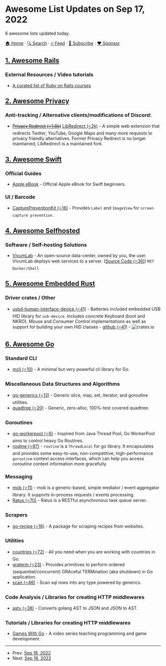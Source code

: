 # Awesome List Updates on Sep 17, 2022

6 awesome lists updated today.

[🏠 Home](/README.md) · [🔍 Search](https://www.trackawesomelist.com/search/) · [🔥 Feed](https://www.trackawesomelist.com/rss.xml) · [📮 Subscribe](https://trackawesomelist.us17.list-manage.com/subscribe?u=d2f0117aa829c83a63ec63c2f&id=36a103854c) · [❤️  Sponsor](https://github.com/sponsors/theowenyoung)



## [1. Awesome Rails](/content/gramantin/awesome-rails/README.md)

### External Resources / Video tutorials

*   [A curated list of Ruby on Rails courses](https://skillcombo.com/topic/ruby-on-rails/)

## [2. Awesome Privacy](/content/pluja/awesome-privacy/README.md)

### Anti-tracking / Alternative clients/modifications of Discord:

*   ~~[Privacy Redirect (⭐1.6k)](https://github.com/SimonBrazell/privacy-redirect)~~ [LibRedirect (⭐2k)](https://github.com/libredirect/libredirect) - A simple web extension that redirects Twitter, YouTube, Google Maps and many more requests to privacy friendly alternatives. Former Privacy Redirect is no longer maintained, LibRedirect is a maintained fork.

## [3. Awesome Swift](/content/matteocrippa/awesome-swift/README.md)

### Official Guides

*   [Apple eBook](https://books.apple.com/us/book/the-swift-programming-language-swift-5-7/id881256329) - Official Apple eBook for Swift beginners.

### UI / Barcode

*   [CapturePreventionKit (⭐16)](https://github.com/Jaesung-Jung/CapturePreventionKit) - Provides `Label` and `ImageView` for `screen capture prevention`.

## [4. Awesome Selfhosted](/content/awesome-selfhosted/awesome-selfhosted/README.md)

### Software / Self-hosting Solutions

*   [VivumLab](https://vivumlab.com) - An open-source data-center, owned by you, the user. VivumLab deploys web services to a server. ([Source Code (⭐36)](https://github.com/VivumLab/VivumLab)) `MIT` `Docker/Shell`

## [5. Awesome Embedded Rust](/content/rust-embedded/awesome-embedded-rust/README.md)

### Driver crates / Other

*   [usbd-human-interface-device (⭐41)](https://github.com/dlkj/usbd-human-interface-device) - Batteries included embedded USB HID library for `usb-device`. Includes concrete Keyboard (boot and NKRO), Mouse and Consumer Control implementations as well as support for building your own HID classes - [github (⭐41)](https://github.com/dlkj/usbd-human-interface-device) - ![crates.io](https://img.shields.io/crates/v/usbd-human-interface-device.svg)

## [6. Awesome Go](/content/avelino/awesome-go/README.md)

### Standard CLI

*   [mcli (⭐10)](https://github.com/jxskiss/mcli) - A minimal but very powerful cli library for Go.

### Miscellaneous Data Structures and Algorithms

*   [go-generics (⭐13)](https://github.com/bobg/go-generics) - Generic slice, map, set, iterator, and goroutine utilities.
*   [quadtree (⭐20)](https://github.com/s0rg/quadtree) - Generic, zero-alloc, 100%-test covered quadtree.

### Goroutines

*   [go-workerpool (⭐6)](https://github.com/zenthangplus/go-workerpool) - Inspired from Java Thread Pool, Go WorkerPool aims to control heavy Go Routines.
*   [routine (⭐97)](https://github.com/timandy/routine) - `routine` is a `ThreadLocal` for go library. It encapsulates and provides some easy-to-use, non-competitive, high-performance `goroutine` context access interfaces, which can help you access coroutine context information more gracefully.

### Messaging

*   [mob (⭐11)](https://github.com/erni27/mob) - mob is a generic-based, simple mediator / event aggregator library. It supports in-process requests / events processing.
*   [Ratus (⭐70)](https://github.com/hyperonym/ratus) - Ratus is a RESTful asynchronous task queue server.

### Scrapers

*   [go-recipe (⭐16)](https://github.com/kkyr/go-recipe) - A package for scraping recipes from websites.

### Utilities

*   [countries (⭐72)](https://github.com/pioz/countries) - All you need when you are working with countries in Go.
*   [graterm (⭐23)](https://github.com/skovtunenko/graterm) - Provides primitives to perform ordered (sequential/concurrent) GRAceful TERMination (aka shutdown) in Go application.
*   [scan (⭐46)](https://github.com/wroge/scan) - Scan sql rows into any type powered by generics.

### Code Analysis / Libraries for creating HTTP middlewares

*   [asty (⭐38)](https://github.com/asty-org/asty) - Converts golang AST to JSON and JSON to AST.

### Tutorials / Libraries for creating HTTP middlewares

*   [Games With Go](https://www.youtube.com/watch?v=9D4yH7e_ea8\&list=PLDZujg-VgQlZUy1iCqBbe5faZLMkA3g2x) - A video series teaching programming and game development.

---

- Prev: [Sep 18, 2022](/content/2022/09/18/README.md)
- Next: [Sep 16, 2022](/content/2022/09/16/README.md)